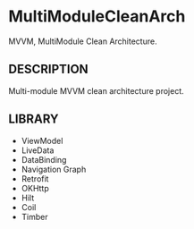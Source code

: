 # MultiModuleCleanArch
MVVM, MultiModule Clean Architecture.


## DESCRIPTION
Multi-module MVVM clean architecture project.

## LIBRARY
- ViewModel
- LiveData
- DataBinding
- Navigation Graph
- Retrofit
- OKHttp
- Hilt
- Coil
- Timber
